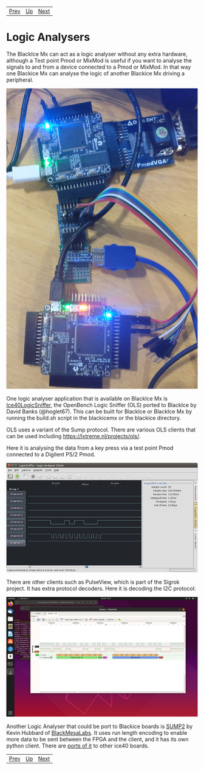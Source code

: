 |                        |                        |                        |
|------------------------|------------------------|------------------------|
|[Prev](../Analog2Digital/Analog2Digital.html)|[Up](..) |[Next](../SpinalHDL/SpinalHDL.html)|

# Logic Analysers

The BlackIce Mx can act as a logic analyser without any extra hardware, although a Test point Pmod or MixMod is useful if you want to analyse the signals to and from a device connected to a Pmod or MixMod. In that way one Blackice Mx can analyse the logic of another Blackice Mx driving a peripheral.

![Blackice Mx Analysers](./BlackiceMxAnalyser.jpg)

One logic analyser application that is available on BlackIce Mx is [Ice40LogicSniffer][1], the OpenBench Logic Sniffer (OLS) ported to BlackIce by David Banks (@hoglet67). This can be built for BlackIce or BlackIce Mx by running the build.sh script in the blackicemx or the blackice directory.

[1]:									https://github.com/lawrie/Ice40LogicSniffer

OLS uses a variant of the Sump protocol. There are various OLS clients that can be used including <https://lxtreme.nl/projects/ols/>.

Here it is analysing the data from a key press via a test point Pmod connected to a Digilent PS/2 Pmod.

![Logic Sniffer GUI](LogicSnifferGUI.jpg "Logic Sniffer GUI")

There are other clients such as PulseView, which is part of the Sigrok project. It has extra protocol decoders.
Here it is decoding the I2C protocol:

![Decoding I2C Protocol](./pulseviewi2c.png)

Another Logic Analyser that could be port to Blackice boards is [SUMP2](https://github.com/blackmesalabs/sump2) by Kevin Hubbard of [BlackMesaLabs](https://blackmesalabs.wordpress.com/). It uses run length encoding to enable more data to be sent between the FPGA and the client, and it has its own python client. There are [ports of it](https://github.com/ironsteel/sump2-olimex-fpga) to other ice40 boards.

|                        |                        |                        |
|------------------------|------------------------|------------------------|
|[Prev](../Analog2Digital/Analog2Digital.html)|[Up](..) |[Next](../SpinalHDL/SpinalHDl.html)|
